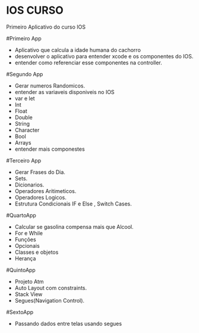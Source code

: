 # IOS CURSO
Primeiro Aplicativo do curso IOS

#Primeiro App
- Aplicativo que calcula a idade humana do cachorro
- desenvolver o aplicativo para entender xcode e os componentes do IOS.
- entender como referenciar esse componentes na controller.

#Segundo App
- Gerar numeros Randomicos.
- entender as variaveis disponiveis no IOS
- var e let
- Int
- Float
- Double
- String
- Character
- Bool
- Arrays
- entender mais componestes

#Terceiro App
- Gerar Frases do Dia.
- Sets.
- Dicionarios.
- Operadores Aritimeticos.
- Operadores Logicos.
- Estrutura Condicionais IF e Else , Switch Cases.

#QuartoApp
- Calcular se gasolina compensa mais que Alcool.
- For e While
- Funções 
- Opcionais
- Classes e objetos
- Herança

#QuintoApp
- Projeto Atm
- Auto Layout com constraints.
- Stack View
- Segues(Navigation Control).

#SextoApp
- Passando dados entre telas usando segues
